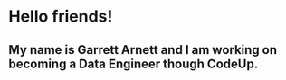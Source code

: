 

# Hello friends! 


## My name is Garrett Arnett and I am working on becoming a Data Engineer though CodeUp.





